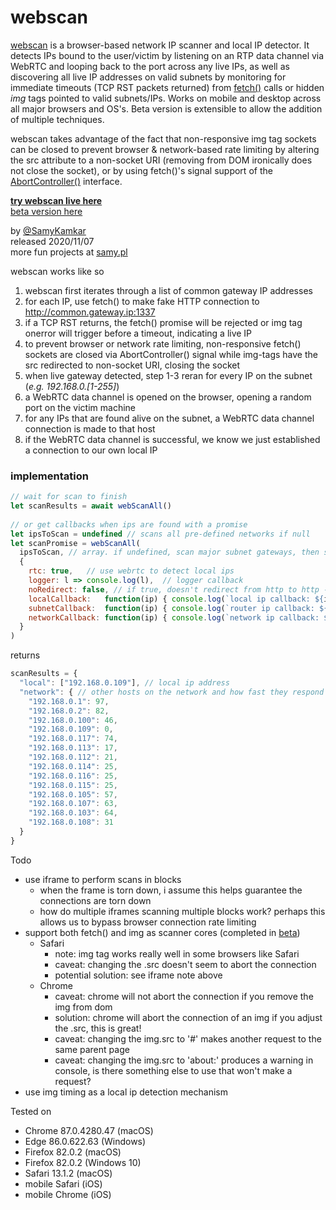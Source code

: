 # webscan

<a href="https://samy.pl/webscan">webscan</a> is a browser-based network IP scanner and local IP detector. It detects IPs bound to the user/victim by listening on an RTP data channel via WebRTC and looping back to the port across any live IPs, as well as discovering all live IP addresses on valid subnets by monitoring for immediate timeouts (TCP RST packets returned) from <a target=_new href="https://fetch.spec.whatwg.org/">fetch()</a> calls or hidden <i>img</i> tags pointed to valid subnets/IPs. Works on mobile and desktop across all major browsers and OS's. Beta version is extensible to allow the addition of multiple techniques.

webscan takes advantage of the fact that non-responsive img tag sockets can be closed to prevent browser & network-based rate limiting by altering the src attribute to a non-socket URI (removing from DOM ironically does not close the socket), or by using fetch()'s signal support of the <a target=_new href="https://dom.spec.whatwg.org/#interface-abortcontroller">AbortController()</a> interface.

[<b>try webscan live here</b>](https://samy.pl/webscan/)<br>
[beta version here](https://samy.pl/webscan/beta)<br>

by [@SamyKamkar](https://twitter.com/samykamkar)<br>
released 2020/11/07<br>
more fun projects at [samy.pl](https://samy.pl)<br>

webscan works like so
1. webscan first iterates through a list of common gateway IP addresses
2. for each IP, use fetch() to make fake HTTP connection to http://common.gateway.ip:1337
3. if a TCP RST returns, the fetch() promise will be rejected or img tag onerror will trigger before a timeout, indicating a live IP
4. to prevent browser or network rate limiting, non-responsive fetch() sockets are closed via AbortController() signal while img-tags have the src redirected to non-socket URI, closing the socket
5. when live gateway detected, step 1-3 reran for every IP on the subnet (<i>e.g. 192.168.0.[1-255]</i>)
6. a WebRTC data channel is opened on the browser, opening a random port on the victim machine
7. for any IPs that are found alive on the subnet, a WebRTC data channel connection is made to that host
8. if the WebRTC data channel is successful, we know we just established a connection to our own local IP

### implementation
```javascript
// wait for scan to finish
let scanResults = await webScanAll()
 
// or get callbacks when ips are found with a promise
let ipsToScan = undefined // scans all pre-defined networks if null
let scanPromise = webScanAll(
  ipsToScan, // array. if undefined, scan major subnet gateways, then scan live subnets. supports wildcards
  {
    rtc: true,   // use webrtc to detect local ips
    logger: l => console.log(l),  // logger callback
    noRedirect: false, // if true, doesn't redirect from http to http - Chrome doesn't scan detect network IPs proprly on https atm
    localCallback:   function(ip) { console.log(`local ip callback: ${ip}`)   },
    subnetCallback:  function(ip) { console.log(`router ip callback: ${ip}`)  },
    networkCallback: function(ip) { console.log(`network ip callback: ${ip}`) },
  }
)
```

returns
```javascript
scanResults = {
  "local": ["192.168.0.109"], // local ip address
  "network": { // other hosts on the network and how fast they respond
    "192.168.0.1": 97,
    "192.168.0.2": 82,
    "192.168.0.100": 46,
    "192.168.0.109": 0,
    "192.168.0.117": 74,
    "192.168.0.113": 17,
    "192.168.0.112": 21,
    "192.168.0.114": 25,
    "192.168.0.116": 25,
    "192.168.0.115": 25,
    "192.168.0.105": 57,
    "192.168.0.107": 63,
    "192.168.0.103": 64,
    "192.168.0.108": 31
  }
}
```

Todo
- use iframe to perform scans in blocks
  - when the frame is torn down, i assume this helps guarantee the connections are torn down
  - how do multiple iframes scanning multiple blocks work? perhaps this allows us to bypass browser connection rate limiting
- support both fetch() and img as scanner cores (completed in <a href="beta.js">beta</a>)
  - Safari
    - note: img tag works really well in some browsers like Safari
    - caveat: changing the .src doesn't seem to abort the connection
    - potential solution: see iframe note above
  - Chrome
    - caveat: chrome will not abort the connection if you remove the img from dom
    - solution: chrome will abort the connection of an img if you adjust the .src, this is great!
    - caveat: changing the img.src to '#' makes another request to the same parent page
    - caveat: changing the img.src to 'about:' produces a warning in console, is there something else to use that won't make a request?
- use img timing as a local ip detection mechanism

Tested on
- Chrome 87.0.4280.47 (macOS)
- Edge 86.0.622.63 (Windows)
- Firefox 82.0.2 (macOS)
- Firefox 82.0.2 (Windows 10)
- Safari 13.1.2 (macOS)
- mobile Safari (iOS)
- mobile Chrome (iOS)
